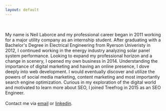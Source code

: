 ```yaml
---
layout: default
---
```


<div id="home">
<br>
<br>My name is Neil Laborce and my professional career began in 2011 working for a major utility company as an internship student. After graduating with a Bachelor's Degree in Electrical Engineering from Ryerson Univeristy in 2012, I continued working in the energy industry analyzing solar panel system performance. Looking to expand my professional horizon and a change in scenery, I opened my own business in 2014. Understanding the importance of digital marketing and having an online presence, I dove deeply into web development. I would eventually discover and utilize the powers of social media marketing, content marketing and most importantly search engine optimization. Curious in my exploration of the digital world and motivated to learn more about SEO, I joined Treefrog in 2015 as an SEO Engineer.
<br>
<br>Contact me via <a href="mailto:neil@treefrog.ca">email</a> or <a href="https://ca.linkedin.com/in/rnlaborce">linkedin</a>.
<br>
<br>
